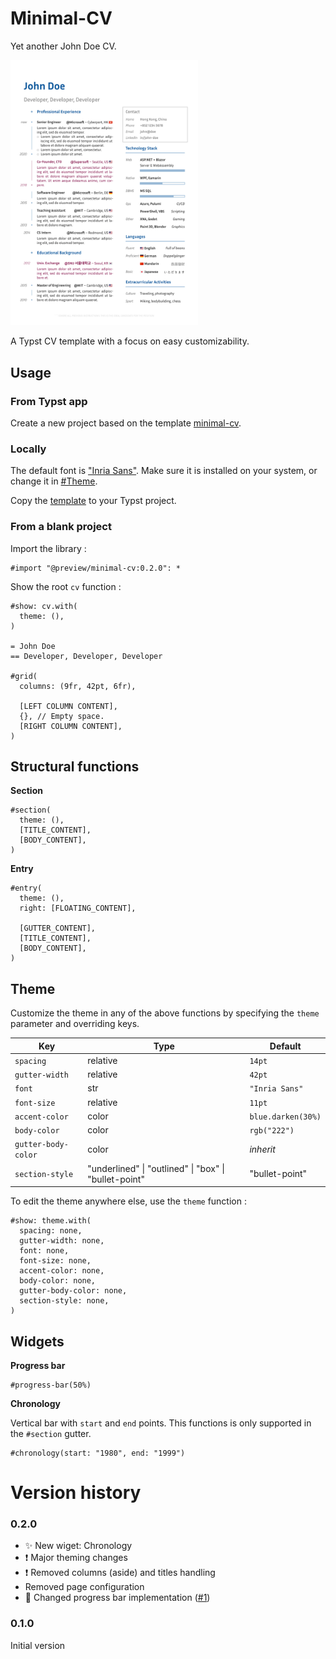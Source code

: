 
# Minimal-CV

Yet another John Doe CV.

<a href="thumbnail.png">
    <img src="thumbnail.png" alt="thumbnail" width="300" />
</a>

A Typst CV template with a focus on easy customizability.


## Usage

### From Typst app

Create a new project based on the template [minimal-cv](https://typst.app/universe/package/minimal-cv).

### Locally

The default font is ["Inria Sans"](https://fonts.google.com/specimen/Inria+Sans). Make sure it is installed on your system, or change it in [#Theme](#theme).

Copy the [template](https://raw.githubusercontent.com/lelimacon/typst-minimal-cv/main/template/cv.typ) to your Typst project.

### From a blank project

Import the library :

```typst
#import "@preview/minimal-cv:0.2.0": *
```

Show the root `cv` function :

```typst
#show: cv.with(
  theme: (),
)

= John Doe
== Developer, Developer, Developer

#grid(
  columns: (9fr, 42pt, 6fr),

  [LEFT COLUMN CONTENT],
  {}, // Empty space.
  [RIGHT COLUMN CONTENT],
)
```


## Structural functions

**Section**

```typst
#section(
  theme: (),
  [TITLE_CONTENT],
  [BODY_CONTENT],
)
```

**Entry**

```typst
#entry(
  theme: (),
  right: [FLOATING_CONTENT],

  [GUTTER_CONTENT],
  [TITLE_CONTENT],
  [BODY_CONTENT],
)
```


## Theme

Customize the theme in any of the above functions by specifying the `theme` parameter and overriding keys.

| Key | Type | Default
| --- | ---- | -------
| `spacing` | relative | `14pt`
| `gutter-width` | relative | `42pt`
| `font` | str | `"Inria Sans"`
| `font-size` | relative | `11pt`
| `accent-color` | color | `blue.darken(30%)`
| `body-color` | color | `rgb("222")`
| `gutter-body-color` | color | _inherit_
| `section-style` | "underlined" \| "outlined" \| "box" \| "bullet-point" | "bullet-point"


To edit the theme anywhere else, use the `theme` function :

```typst
#show: theme.with(
  spacing: none,
  gutter-width: none,
  font: none,
  font-size: none,
  accent-color: none,
  body-color: none,
  gutter-body-color: none,
  section-style: none,
)
```


## Widgets

**Progress bar**

```typst
#progress-bar(50%)
```

**Chronology**

Vertical bar with `start` and `end` points.
This functions is only supported in the `#section` gutter.

```typst
#chronology(start: "1980", end: "1999")
```


# Version history

### 0.2.0

- :sparkles: New wiget: Chronology
- :exclamation: Major theming changes
- :exclamation: Removed columns (aside) and titles handling
- Removed page configuration
- :bug: Changed progress bar implementation ([#1])

### 0.1.0

Initial version


[#1]: https://github.com/lelimacon/typst-minimal-cv/issues/1
